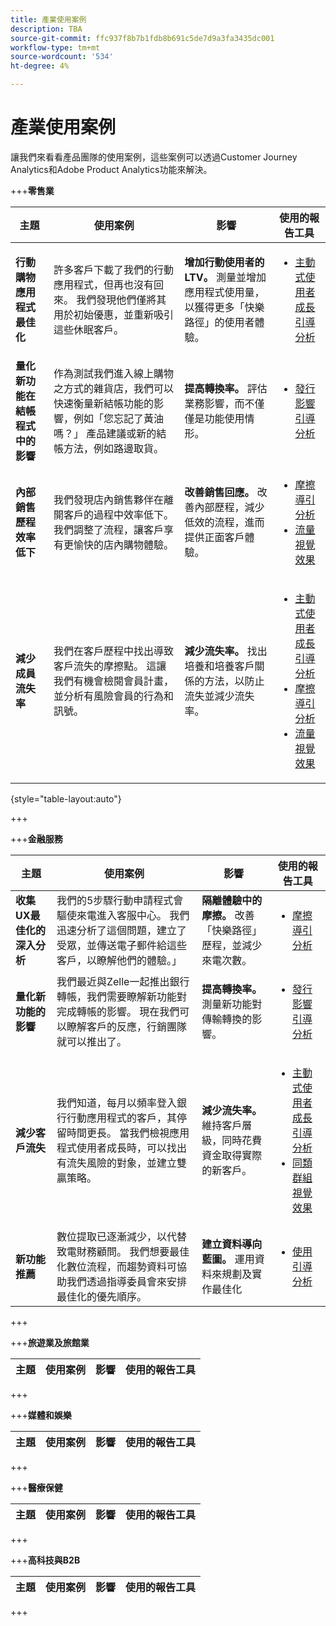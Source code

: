 ```yaml
---
title: 產業使用案例
description: TBA
source-git-commit: ffc937f8b7b1fdb8b691c5de7d9a3fa3435dc001
workflow-type: tm+mt
source-wordcount: '534'
ht-degree: 4%

---
```


# 產業使用案例

讓我們來看看產品團隊的使用案例，這些案例可以透過Customer Journey Analytics和Adobe Product Analytics功能來解決。

+++**零售業**

| 主題 | 使用案例 | 影響 | 使用的報告工具 |
| --- | --- | --- | --- |
| **行動購物應用程式最佳化** | 許多客戶下載了我們的行動應用程式，但再也沒有回來。 我們發現他們僅將其用於初始優惠，並重新吸引這些休眠客戶。 | **增加行動使用者的LTV。** 測量並增加應用程式使用量，以獲得更多「快樂路徑」的使用者體驗。 | <ul><li> [主動式使用者成長引導分析](types/active.md) </li></ul> |
| **量化新功能在結帳程式中的影響** | 作為測試我們進入線上購物之方式的雜貨店，我們可以快速衡量新結帳功能的影響，例如「您忘記了黃油嗎？」 產品建議或新的結帳方法，例如路邊取貨。 | **提高轉換率。** 評估業務影響，而不僅僅是功能使用情形。 | <ul><li> [發行影響引導分析](types/release.md) </li></ul> |
| **內部銷售歷程效率低下** | 我們發現店內銷售夥伴在離開客戶的過程中效率低下。 我們調整了流程，讓客戶享有更愉快的店內購物體驗。 | **改善銷售回應。** 改善內部歷程，減少低效的流程，進而提供正面客戶體驗。 | <ul><li> [摩擦導引分析](types/friction.md) </li><li> [流量視覺效果](../analysis-workspace/visualizations/c-flow/flow.md) </li></ul> |
| **減少成員流失率** | 我們在客戶歷程中找出導致客戶流失的摩擦點。 這讓我們有機會檢閱會員計畫，並分析有風險會員的行為和訊號。 | **減少流失率。** 找出培養和培養客戶關係的方法，以防止流失並減少流失率。 | <ul><li> [主動式使用者成長引導分析](types/active.md) </li><li> [摩擦導引分析](types/friction.md) </li><li> [流量視覺效果](../analysis-workspace/visualizations/c-flow/flow.md) </li></ul> |

{style="table-layout:auto"}

+++

+++**金融服務**

| 主題 | 使用案例 | 影響 | 使用的報告工具 |
| --- | --- | --- | --- |
| **收集UX最佳化的深入分析** | 我們的5步驟行動申請程式會驅使來電進入客服中心。 我們迅速分析了這個問題，建立了受眾，並傳送電子郵件給這些客戶，以瞭解他們的體驗。」 | **隔離體驗中的摩擦。** 改善「快樂路徑」歷程，並減少來電次數。 | <ul><li> [摩擦導引分析](types/friction.md) </li></ul> |
| **量化新功能的影響** | 我們最近與Zelle一起推出銀行轉帳，我們需要瞭解新功能對完成轉帳的影響。 現在我們可以瞭解客戶的反應，行銷團隊就可以推出了。 | **提高轉換率。** 測量新功能對傳輸轉換的影響。 | <ul><li> [發行影響引導分析](types/release.md) </li></ul> |
| **減少客戶流失** | 我們知道，每月以頻率登入銀行行動應用程式的客戶，其停留時間更長。 當我們檢視應用程式使用者成長時，可以找出有流失風險的對象，並建立雙贏策略。 | **減少流失率。** 維持客戶層級，同時花費資金取得實際的新客戶。 | <ul><li> [主動式使用者成長引導分析](types/active.md) </li><li> [同類群組視覺效果](../analysis-workspace/visualizations/cohort-table/cohort-analysis.md) </li></ul> |
| **新功能推薦** | 數位提取已逐漸減少，以代替致電財務顧問。 我們想要最佳化數位流程，而趨勢資料可協助我們透過指導委員會來安排最佳化的優先順序。 | **建立資料導向藍圖。** 運用資料來規劃及實作最佳化 | <ul><li> [使用引導分析](types/usage.md) </li></ul> |

+++

+++**旅遊業及旅館業**

| 主題 | 使用案例 | 影響 | 使用的報告工具 |
| --- | --- | --- | --- |

+++

+++**媒體和娛樂**

| 主題 | 使用案例 | 影響 | 使用的報告工具 |
| --- | --- | --- | --- |


+++

+++**醫療保健**

| 主題 | 使用案例 | 影響 | 使用的報告工具 |
| --- | --- | --- | --- |


+++

+++**高科技與B2B**

| 主題 | 使用案例 | 影響 | 使用的報告工具 |
| --- | --- | --- | --- |


+++

